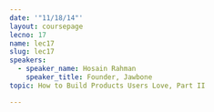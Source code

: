 ```yaml
---
date: '"11/18/14"'
layout: coursepage
lecno: 17
name: lec17
slug: lec17
speakers:
  - speaker_name: Hosain Rahman
    speaker_title: Founder, Jawbone
topic: How to Build Products Users Love, Part II

---
```

